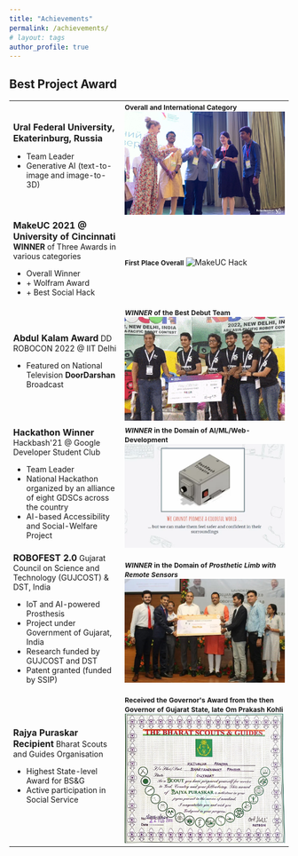 ```yaml
---
title: "Achievements"
permalink: /achievements/
# layout: tags
author_profile: true
---
```


## Best Project Award

<table border="0">
 <tr>
    <td><b style="font-size:16px">Ural Federal University, Ekaterinburg, Russia</b>
        <ul> 
            <li> Team Leader </li>
            <li> Generative AI (text-to-image and image-to-3D) </li>
        </ul>
    </td>
    <td><b style="font-size:12px">Overall and International Category</b> <img src="../assets/images/urfu.jpg" alt="UrFU Best Project"></td>
 </tr>

 <tr>
    <td><b style="font-size:16px">MakeUC 2021 @ University of Cincinnati</b>
        <b>WINNER</b> of Three Awards in various categories
        <ul> 
            <li> Overall Winner </li>
            <li> + Wolfram Award </li>
            <li> + Best Social Hack </li>
        </ul>
    </td>
    <td><b style="font-size:12px">First Place Overall</b> <img src="../assets/images/mudra.gif" alt="MakeUC Hack"></td>
 </tr>

 <tr>
    <td><b style="font-size:16px">Abdul Kalam Award</b>
        DD ROBOCON 2022 @ IIT Delhi
        <ul> 
            <li> Featured on National Television <b>DoorDarshan</b> Broadcast</li>
        </ul>
    </td>
    <td><b style="font-size:12px"><i>WINNER</i> of the Best Debut Team</b> <img src="../assets/images/robocon22.gif" alt="DD Robocon 2022"></td>
 </tr>

 <tr>
    <td><b style="font-size:16px">Hackathon Winner</b>
        Hackbash'21 @ Google Developer Student Club
        <ul> 
            <li> Team Leader </li>
            <li> National Hackathon organized by an alliance of eight GDSCs across the country </li>
            <li> AI-based Accessibility and Social-Welfare Project </li>
        </ul>
    </td>
    <td><b style="font-size:12px"><i>WINNER</i> in the Domain of AI/ML/Web-Development</b> <img src="../assets/images/trinetra.png" alt="Hackbash21"></td>
 </tr>

 <tr>
    <td><b style="font-size:16px">ROBOFEST 2.0</b>
        Gujarat Council on Science and Technology (GUJCOST) & DST, India
        <ul> 
            <li> IoT and AI-powered Prosthesis </li>
            <li> Project under Government of Gujarat, India </li>
            <li> Research funded by GUJCOST and DST </li>
            <li> Patent granted (funded by SSIP) </li>
        </ul>
    </td>
    <td><b style="font-size:12px"><i>WINNER</i> in the Domain of <i>Prosthetic Limb with Remote Sensors</i></b> <img src="../assets/images/saksham.jpg" alt="Robofest 2.0"></td>
 </tr>

 <tr>
    <td><b style="font-size:16px">Rajya Puraskar Recipient</b>
        Bharat Scouts and Guides Organisation
        <ul> 
            <li> Highest State-level Award for BS&G </li>
            <li> Active participation in Social Service </li>
        </ul>
    </td>
    <td><b style="font-size:12px">Received the <b>Governor's Award</b> from the then Governor of Gujarat State, late Om Prakash Kohli</b> <img src="../assets/images/scouts.jpg" alt="Bharat Scout and Guide: Rajya Puraskar"></td>
 </tr>
</table>